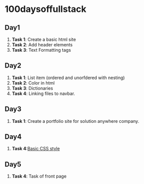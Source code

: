 # 100daysoffullstack


## Day1

1. **Task 1**: Create a basic html site
2. **Task 2**: Add header elements
3. **Task 3**: Text Formatting tags 

## Day2

1. **Task 1**: List item (ordered and unorfdered with nesting)
2. **Task 2**: Color in html
3. **Task 3**: Dictionaries
4. **Task 4**: Linking files to navbar. 

## Day3

1. **Task 1**: Create a portfolio site for solution anywhere company.

## Day4

1. **Task 4**:[Basic CSS  style](https://thirsty-banach-9217f2.netlify.com/)

## Day5

1. **Task 4**: Task of front page
